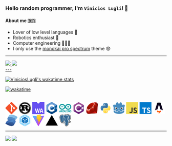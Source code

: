 ### Hello random programmer, I'm `Vinicios Lugli`! 🤗

#### About me 🇧🇷
- Lover of low level languages 🥰
- Robotics enthusiast 🤖
- Computer engineering 👨🏻‍💻
- I only use the [monokai pro spectrum](https://monokai.pro/) theme 😎

---

<div>
	<a href="https://github.com/ViniciosLugli">
	<img height="180em" src="https://github-readme-stats-vinicios-lugli.vercel.app/api?username=ViniciosLugli&show_icons=true&theme=github_dark&include_all_commits=true&count_private=true&title_color=FF6188&icon_color=947BAF&text_color=C8C8C8&bg_color=222222"/>
	<img height="180em" src="https://github-readme-stats-vinicios-lugli.vercel.app/api/top-langs/?username=ViniciosLugli&layout=compact&langs_count=7&theme=github_dark&count_private=true&title_color=FF6188&icon_color=fff&text_color=9f9f9f&bg_color=222222"/>
</div>
---

[![ViniciosLugli's wakatime stats](https://github-readme-stats-vinicios-lugli.vercel.app/api/wakatime?username=ViniciosLugli&layout=compact&langs_count=6)](https://github.com/ViniciosLugli?tab=repositories)

[![wakatime](https://wakatime.com/badge/user/0ed594e2-e5a8-4e4f-b14c-c9d61221d45a.svg)](https://wakatime.com/@0ed594e2-e5a8-4e4f-b14c-c9d61221d45a)	
	
<div style="display: inline_block"><br>
	<img align="center" height="38" width="38" src="https://raw.githubusercontent.com/devicons/devicon/master/icons/git/git-original.svg">
	<img align="center" height="38" width="38" src="https://raw.githubusercontent.com/devicons/devicon/master/icons/rust/rust-original.svg">
	<img align="center" height="38" width="38" src="https://raw.githubusercontent.com/devicons/devicon/master/icons/wasm/wasm-original.svg">
	<img align="center" height="38" width="38" src="https://raw.githubusercontent.com/devicons/devicon/master/icons/cplusplus/cplusplus-original.svg">
	<img align="center" height="38" width="38" src="https://raw.githubusercontent.com/devicons/devicon/master/icons/arduino/arduino-original-wordmark.svg">
	<img align="center" height="38" width="38" src="https://raw.githubusercontent.com/devicons/devicon/master/icons/csharp/csharp-original.svg">
	<img align="center" height="38" width="38" src="https://raw.githubusercontent.com/devicons/devicon/master/icons/ruby/ruby-original.svg">
	<img align="center" height="38" width="38" src="https://raw.githubusercontent.com/devicons/devicon/master/icons/python/python-original.svg">
	<img align="center" height="38" width="38" src="https://raw.githubusercontent.com/devicons/devicon/master/icons/godot/godot-original.svg">
	<img align="center" height="38" width="38" src="https://raw.githubusercontent.com/devicons/devicon/master/icons/javascript/javascript-original.svg">
	<img align="center" height="38" width="38" src="https://raw.githubusercontent.com/devicons/devicon/master/icons/typescript/typescript-original.svg">
	<img align="center" height="38" width="38" src="https://raw.githubusercontent.com/devicons/devicon/master/icons/astro/astro-original.svg">
	<img align="center" height="38" width="38" src="https://raw.githubusercontent.com/devicons/devicon/master/icons/solidjs/solidjs-original.svg">
	<img align="center" height="38" width="38" src="https://raw.githubusercontent.com/devicons/devicon/master/icons/webpack/webpack-original.svg">
	<img align="center" height="38" width="38" src="https://raw.githubusercontent.com/devicons/devicon/master/icons/vitejs/vitejs-original.svg">
	<img align="center" height="38" width="38" src="https://raw.githubusercontent.com/devicons/devicon/master/icons/vercel/vercel-original.svg">
	<img align="center" height="38" width="38" src="https://raw.githubusercontent.com/devicons/devicon/master/icons/postgresql/postgresql-original.svg">
</div>
	
---

<div>
	<a href = "mailto:vinicioslugli@gmail.com"><img src="https://img.shields.io/badge/Gmail-D14836?style=for-the-badge&logo=gmail&logoColor=white" target="_blank"></a>
	<a href="https://www.linkedin.com/in/vinicioslugli/" target="_blank"><img src="https://img.shields.io/badge/LinkedIn-0077B5?style=for-the-badge&logo=linkedin&logoColor=white" target="_blank"></a>
</div>
